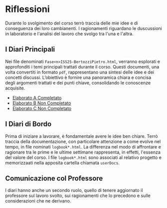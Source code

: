 # Riflessioni

Durante lo svolgimento del corso terrò traccia delle mie idee e di conseguenza dei loro cambianenti. I ragionamenti riguardano le duscussioni in laboratorio e l'analisi del lavoro che svolgo tra l'una e l'altra.

## I Diari Principali

Nei file denominati `Fase<n>ISS25-BertozziPietro.html`, verranno esplorati e approfonditi i temi principali trattati durante il corso. Questi documenti, una volta convertiti in formato `pdf`, rappresentano una sintesi delle idee e dei concetti discussi. L’obiettivo è fornire una panoramica chiara e concisa degli argomenti trattati e dei punti chiave, consolidando le conoscenze acquisite.

- [Elaborato A Completato](./Fase1ISS25-BertozziPietro.html)
- [Elaborato B Non Completato](./Fase2ISS25-BertozziPietro.html)
- [Elaborato C Non Completato](./Fase3ISS25-BertozziPietro.html)

## I Diari di Bordo

Prima di iniziare a lavorare, è fondamentale avere le idee ben chiare. Terrò traccia della documentazione, con particolare attenzione a come evolve nel tempo, in file nominati `logbook*.html`. La differenza nel modo di affrontare e ragionare tra le prime e le ultime settimane rappresenta, in effetti, l'essenza del valore del corso. I file `logbook*.html` sono associati al relativo progetto e memorizzaati nella apposita cartella chiamata `userDocs`.

## Comunicazione col Professore

I diari hanno anche un secondo ruolo, quello di tenere aggiornato il professore sul lavoro svolto, sui ragionamenti che lo precedono e sulle considerazioni che ne derivano.
